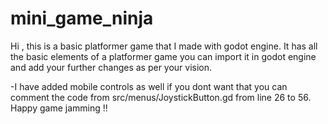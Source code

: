 # mini_game_ninja

Hi , this is a basic platformer game that I made with godot engine.
It has all the basic elements of a platformer game you can import it in godot engine and add your further changes as per your vision.

-I have added mobile controls as well if you dont want that you can comment the code from src/menus/JoystickButton.gd from line 26 to 56.
Happy game jamming !!
